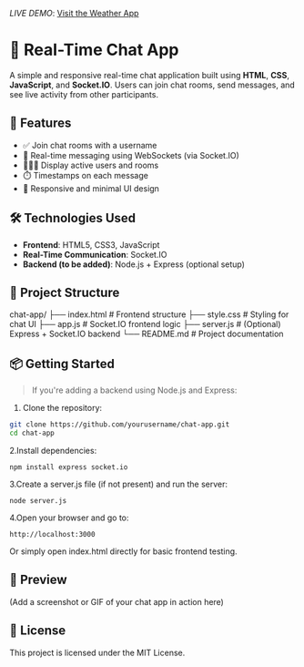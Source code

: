 *LIVE DEMO*: [Visit the Weather App](https://chat-application-8-0vnh.onrender.com)

# 💬 Real-Time Chat App

A simple and responsive real-time chat application built using **HTML**, **CSS**, **JavaScript**, and **Socket.IO**. Users can join chat rooms, send messages, and see live activity from other participants.

## 🚀 Features

- ✅ Join chat rooms with a username
- 💬 Real-time messaging using WebSockets (via Socket.IO)
- 🧑‍🤝‍🧑 Display active users and rooms
- ⏱️ Timestamps on each message
- 🎨 Responsive and minimal UI design

## 🛠️ Technologies Used

- **Frontend**: HTML5, CSS3, JavaScript
- **Real-Time Communication**: Socket.IO
- **Backend (to be added)**: Node.js + Express (optional setup)

## 📂 Project Structure

chat-app/
├── index.html       # Frontend structure
├── style.css        # Styling for chat UI
├── app.js           # Socket.IO frontend logic
├── server.js        # (Optional) Express + Socket.IO backend
└── README.md        # Project documentation



## 📦 Getting Started

> If you're adding a backend using Node.js and Express:

1. Clone the repository:

```bash
git clone https://github.com/yourusername/chat-app.git
cd chat-app
```

2.Install dependencies:
```
npm install express socket.io
```

3.Create a server.js file (if not present) and run the server:
```
node server.js
```

4.Open your browser and go to:
```
http://localhost:3000
```
Or simply open index.html directly for basic frontend testing.

## 📸 Preview

(Add a screenshot or GIF of your chat app in action here)

## 📝 License

This project is licensed under the MIT License.
